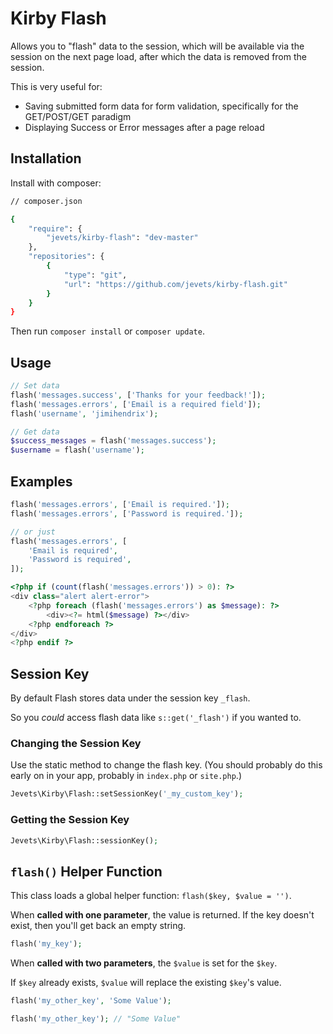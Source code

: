 # Kirby Flash

Allows you to "flash" data to the session, which will be available via the session on the next page load, after which the data is removed from the session.

This is very useful for:

- Saving submitted form data for form validation, specifically for the GET/POST/GET paradigm
- Displaying Success or Error messages after a page reload

## Installation

Install with composer:

```bash
// composer.json

{
    "require": {
        "jevets/kirby-flash": "dev-master"
    },
    "repositories": {
        {
            "type": "git",
            "url": "https://github.com/jevets/kirby-flash.git"
        }
    }
}
```

Then run `composer install` or `composer update`.

## Usage

```php
// Set data
flash('messages.success', ['Thanks for your feedback!']);
flash('messages.errors', ['Email is a required field']);
flash('username', 'jimihendrix');

// Get data
$success_messages = flash('messages.success');
$username = flash('username');
```

## Examples

```php
flash('messages.errors', ['Email is required.']);
flash('messages.errors', ['Password is required.']);

// or just
flash('messages.errors', [
    'Email is required',
    'Password is required',
]);
```

```php
<?php if (count(flash('messages.errors')) > 0): ?>
<div class="alert alert-error">
    <?php foreach (flash('messages.errors') as $message): ?>
        <div><?= html($message) ?></div>
    <?php endforeach ?>
</div>
<?php endif ?>
```

## Session Key

By default Flash stores data under the session key `_flash`.

So you *could* access flash data like `s::get('_flash')` if you wanted to.

### Changing the Session Key

Use the static method to change the flash key. (You should probably do this early on in your app, probably in `index.php` or `site.php`.)

```php
Jevets\Kirby\Flash::setSessionKey('_my_custom_key');
```

### Getting the Session Key

```php
Jevets\Kirby\Flash::sessionKey();
```

## `flash()` Helper Function

This class loads a global helper function: `flash($key, $value = '')`.

When **called with one parameter**, the value is returned. If the key doesn't exist, then you'll get back an empty string.

```php
flash('my_key');
```

When **called with two parameters**, the `$value` is set for the `$key`. 

If `$key` already exists, `$value` will replace the existing `$key`'s value.

```php
flash('my_other_key', 'Some Value');

flash('my_other_key'); // "Some Value"
```
